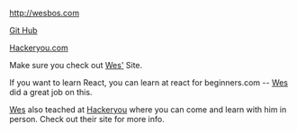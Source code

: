 <http://wesbos.com>

[Git Hub](GitHub.com)

[Hackeryou.com](http://hackeryou.com "This is where Wes teaches")

Make sure you check out [Wes'][1] Site.

If you want to learn React, you can learn at react for beginners.com -- [Wes][1] did a great job on this.

[Wes][1] also teached at [Hackeryou][hack] where you can come and learn with him in person. Check out their site for more info.



[1]: http://wesbos.com
[hack]: http://hackeryou.com